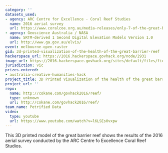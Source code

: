 ```yaml
---
category: ''
datasets_used:
- agency: ARC Centre for Excellence - Coral Reef Studies
  name: 2016 aerial survey
  url: https://www.coralcoe.org.au/media-releases/only-7-of-the-great-barrier-reef-has-avoided-coral-bleaching
- agency: Geoscience Australia / NASA
  name: SRTM-derived 1 Second Digital Elevation Models Version 1.0
  url: http://www.ga.gov.au/elvis/
event: melbourne-open-raster
gid: 3d-printed-visualization-of-the-health-of-the-great-barrier-reef
hackerspace_url: https://2016.hackerspace.govhack.org/node/2931
image_url: https://2016.hackerspace.govhack.org/sites/default/files/field/image/reef_closeup.jpg
jurisdiction: vic
prizes-entered:
- australia-creative-humanities-hack
project_title: 3D Printed Visualization of the health of the great barrier reef
project_url: ''
repo:
  name: http://cokane.com/govhack2016/reef/
  type: unknown
  url: http://cokane.com/govhack2016/reef/
team_name: Petrified Data
video:
  type: youtube
  url: https://www.youtube.com/watch?v=l6LSEs0vxpw
---
```


This 3D printed model of the great barrier reef shows the results of the 2016 aerial survey conducted by the ARC Centre fo Excellence Coral Reef Studios.